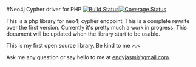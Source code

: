 #Neo4j Cypher driver for PHP [![Build Status](https://travis-ci.org/endyjasmi/neo4j.svg?branch=develop)](https://travis-ci.org/endyjasmi/neo4j)[![Coverage Status](https://coveralls.io/repos/endyjasmi/neo4j/badge.png?branch=develop)](https://coveralls.io/r/endyjasmi/neo4j?branch=develop)

This is a php library for neo4j cypher endpoint. This is a complete rewrite over the first version. Currently it's pretty much a work in progress. This document will be updated when the library start to be usable.

This is my first open source library. Be kind to me >.<

Ask me any question or say hello to me at [endyjasmi@gmail.com](mailto:endyjasmi@gmail.com).
